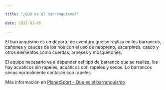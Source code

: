 ```yaml
---

title: "¿Qué es el barranquismo?"

date: 2021-01-06

---
```


El barranquismo es un deporte de aventura que se realiza en los barrancos, cañones y cauces de los ríos con el uso de neopreno, escarpines, casco y otros elementos como cuerdas, arneses y mosquetones.

El equipo necesario va a depender del tipo de barranco que se realiza, los hay acuáticos sin rapeles, acuáticos con rapeles y secos. Lo barrancos secos normalmente contaran con rapeles.

Más información en <a href="https://planetspot.es/que-es-el-barranquismo/" target="_blank" rel="dofollow noopener noreferrer">PlanetSport - Qué es el barranquismo</a>
